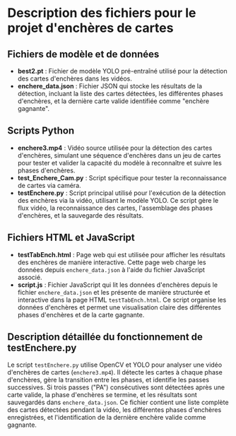 # Description des fichiers pour le projet d'enchères de cartes

## Fichiers de modèle et de données

- **best2.pt** : Fichier de modèle YOLO pré-entraîné utilisé pour la détection des cartes d'enchères dans les vidéos.
- **enchere_data.json** : Fichier JSON qui stocke les résultats de la détection, incluant la liste des cartes détectées, les différentes phases d'enchères, et la dernière carte valide identifiée comme "enchère gagnante".

## Scripts Python

- **enchere3.mp4** : Vidéo source utilisée pour la détection des cartes d'enchères, simulant une séquence d'enchères dans un jeu de cartes pour tester et valider la capacité du modèle à reconnaître et suivre les phases d'enchères.
- **test_Enchere_Cam.py** : Script spécifique pour tester la reconnaissance de cartes via caméra.
- **testEnchere.py** : Script principal utilisé pour l'exécution de la détection des enchères via la vidéo, utilisant le modèle YOLO. Ce script gère le flux vidéo, la reconnaissance des cartes, l'assemblage des phases d'enchères, et la sauvegarde des résultats.

## Fichiers HTML et JavaScript

- **testTabEnch.html** : Page web qui est utilisée pour afficher les résultats des enchères de manière interactive. Cette page web charge les données depuis `enchere_data.json` à l'aide du fichier JavaScript associé.
- **script.js** : Fichier JavaScript qui lit les données d'enchères depuis le fichier `enchere_data.json` et les présente de manière structurée et interactive dans la page HTML `testTabEnch.html`. Ce script organise les données d'enchères et permet une visualisation claire des différentes phases d'enchères et de la carte gagnante.

## Description détaillée du fonctionnement de testEnchere.py

Le script `testEnchere.py` utilise OpenCV et YOLO pour analyser une vidéo d'enchères de cartes (`enchere3.mp4`). Il détecte les cartes à chaque phase d'enchères, gère la transition entre les phases, et identifie les passes successives. Si trois passes ("PA") consécutives sont détectées après une carte valide, la phase d'enchères se termine, et les résultats sont sauvegardés dans `enchere_data.json`. Ce fichier contient une liste complète des cartes détectées pendant la vidéo, les différentes phases d'enchères enregistrées, et l'identification de la dernière enchère valide comme gagnante.

